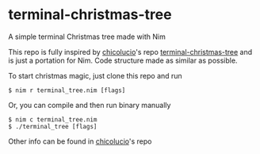 # terminal-christmas-tree
A simple terminal Christmas tree made with Nim  

This repo is fully inspired by [chicolucio](https://github.com/chicolucio)'s repo [terminal-christmas-tree](https://github.com/chicolucio/terminal-christmas-tree) and is just a portation for Nim. Code structure made as similar as possible.

To start christmas magic, just clone this repo and run

```
$ nim r terminal_tree.nim [flags]
```

Or, you can compile and then run binary manually

```
$ nim c terminal_tree.nim
$ ./terminal_tree [flags]
```

Other info can be found in [chicolucio](https://github.com/chicolucio)'s repo
